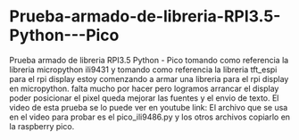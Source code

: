 # Prueba-armado-de-libreria-RPI3.5-Python---Pico
Prueba armado de libreria RPI3.5 Python - Pico
tomando como referencia la libreria micropython ili9431 y tomando como referencia la libreria tft_espi para el rpi display estoy comenzando a armar una libreria para el rpi display en micropython. falta mucho por hacer pero logramos arrancar el display poder posicionar el pixel queda mejorar las fuentes y el envio de texto.
El video de esta prueba se lo puede ver en youtube link:
El archivo que se usa en el video para probar es el pico_ili9486.py y los otros archivos copiarlo en la raspberry pico.
